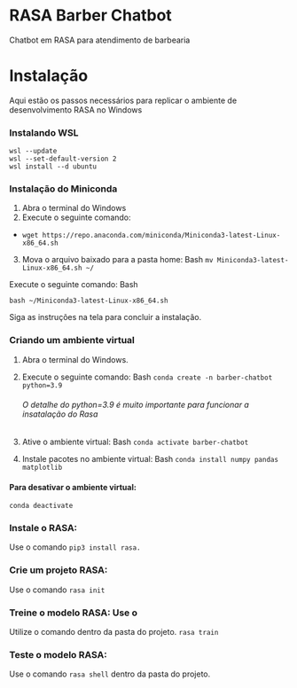 # RASA Barber Chatbot

Chatbot em RASA para atendimento de barbearia

# Instalação

Aqui estão os passos necessários para replicar o ambiente de desenvolvimento RASA no Windows

### Instalando WSL

```
wsl --update
wsl --set-default-version 2
wsl install --d ubuntu
```

### Instalação do Miniconda

1. Abra o terminal do Windows
2. Execute o seguinte comando:

- `wget https://repo.anaconda.com/miniconda/Miniconda3-latest-Linux-x86_64.sh`

3. Mova o arquivo baixado para a pasta home:
   Bash
   `mv Miniconda3-latest-Linux-x86_64.sh ~/`

Execute o seguinte comando:
Bash

```
bash ~/Miniconda3-latest-Linux-x86_64.sh
```

Siga as instruções na tela para concluir a instalação.

### Criando um ambiente virtual

1. Abra o terminal do Windows.
2. Execute o seguinte comando:
   Bash
   `conda create -n barber-chatbot python=3.9`
   ###### O detalhe do python=3.9 é muito importante para funcionar a insatalação do Rasa
3. Ative o ambiente virtual:
   Bash
   `conda activate barber-chatbot`

4. Instale pacotes no ambiente virtual:
   Bash
   `conda install numpy pandas matplotlib`

#### Para desativar o ambiente virtual:

`conda deactivate`

### Instale o RASA:

Use o comando
`pip3 install rasa.`

### Crie um projeto RASA:

Use o comando
`rasa init`

### Treine o modelo RASA: Use o

Utilize o comando dentro da pasta do projeto.
`rasa train`

### Teste o modelo RASA:

Use o comando
`rasa shell` dentro da pasta do projeto.
